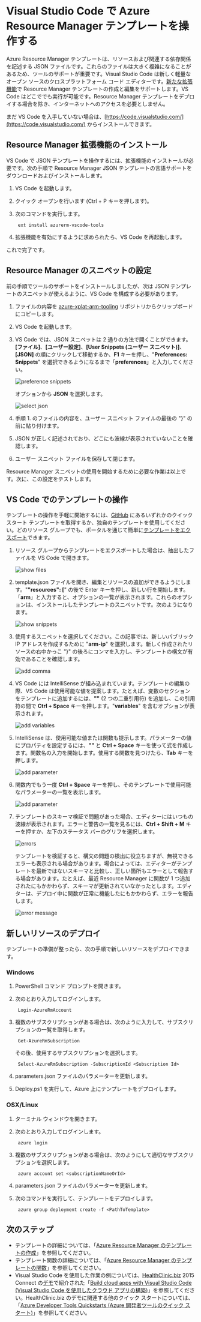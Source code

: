 <properties
   pageTitle="VS Code で Resource Manager テンプレートを操作する | Microsoft Azure"
   description="Visual Studio Code を設定し、Azure Resource Manager テンプレートを作成する方法について説明します。"
   services="azure-resource-manager"
   documentationCenter="na"
   authors="cmatskas"
   manager="timlt"
   editor="tysonn"/>

<tags
   ms.service="azure-resource-manager"
   ms.devlang="na"
   ms.topic="get-started-article"
   ms.tgt_pltfrm="na"
   ms.workload="na"
   ms.date="09/26/2016"
   ms.author="chmatsk;tomfitz"/>

# Visual Studio Code で Azure Resource Manager テンプレートを操作する

Azure Resource Manager テンプレートは、リソースおよび関連する依存関係を記述する JSON ファイルです。これらのファイルは大きく複雑になることがあるため、ツールのサポートが重要です。Visual Studio Code は新しく軽量なオープン ソースのクロスプラットフォーム コード エディターです。[新たな拡張機能](https://marketplace.visualstudio.com/items?itemName=msazurermtools.azurerm-vscode-tools)で Resource Manager テンプレートの作成と編集をサポートします。VS Code はどこででも実行が可能です。Resource Manager テンプレートをデプロイする場合を除き、インターネットへのアクセスを必要としません。

まだ VS Code を入手していない場合は、[https://code.visualstudio.com/](https://code.visualstudio.com/) からインストールできます。

## Resource Manager 拡張機能のインストール

VS Code で JSON テンプレートを操作するには、拡張機能のインストールが必要です。次の手順で Resource Manager JSON テンプレートの言語サポートをダウンロードおよびインストールします。

1. VS Code を起動します。
2. クイック オープンを行います (Ctrl + P キーを押します)。
3. 次のコマンドを実行します。

        ext install azurerm-vscode-tools

4. 拡張機能を有効にするように求められたら、VS Code を再起動します。

 これで完了です。

## Resource Manager のスニペットの設定

前の手順でツールのサポートをインストールしましたが、次は JSON テンプレートのスニペットが使えるように、VS Code を構成する必要があります。

1. ファイルの内容を [azure-xplat-arm-tooling](https://raw.githubusercontent.com/Azure/azure-xplat-arm-tooling/master/VSCode/armsnippets.json) リポジトリからクリップボードにコピーします。
2. VS Code を起動します。
3. VS Code では、JSON スニペットは 2 通りの方法で開くことができます。**[ファイル]**、**[ユーザー設定]**、**[User Snippets (ユーザー スニペット)]**、**[JSON]** の順にクリックして移動するか、**F1** キーを押し、"**Preferences: Snippets**" を選択できるようになるまで「**preferences**」と入力してください。

    ![preference snippets](./media/resource-manager-vs-code/preferences-snippets.png)

    オプションから **JSON** を選択します。

    ![select json](./media/resource-manager-vs-code/select-json.png)

4. 手順 1. のファイルの内容を、ユーザー スニペット ファイルの最後の "}" の前に貼り付けます。
5. JSON が正しく記述されており、どこにも波線が表示されていないことを確認します。
6. ユーザー スニペット ファイルを保存して閉じます。

Resource Manager スニペットの使用を開始するために必要な作業は以上です。次に、この設定をテストします。

## VS Code でのテンプレートの操作

テンプレートの操作を手軽に開始するには、[GitHub](https://github.com/Azure/azure-quickstart-templates) にあるいずれかのクイック スタート テンプレートを取得するか、独自のテンプレートを使用してください。どのリソース グループでも、ポータルを通じて簡単に[テンプレートをエクスポート](resource-manager-export-template.md)できます。

1. リソース グループからテンプレートをエクスポートした場合は、抽出したファイルを VS Code で開きます。

    ![show files](./media/resource-manager-vs-code/show-files.png)

2. template.json ファイルを開き、編集とリソースの追加ができるようにします。"**"resources": [**" の後で Enter キーを押し、新しい行を開始します。「**arm**」と入力すると、オプションの一覧が表示されます。これらのオプションは、インストールしたテンプレートのスニペットです。次のようになります。

    ![show snippets](./media/resource-manager-vs-code/type-snippets.png)

3. 使用するスニペットを選択してください。この記事では、新しいパブリック IP アドレスを作成するために "**arm-ip**" を選択します。新しく作成されたリソースの右中かっこ "}" の後ろにコンマを入力し、テンプレートの構文が有効であることを確認します。

     ![add comma](./media/resource-manager-vs-code/add-comma.png)

4. VS Code には IntelliSense が組み込まれています。テンプレートの編集の際、VS Code は使用可能な値を提案します。たとえば、変数のセクションをテンプレートに追加するには、**""** (2 つの二重引用符) を追加し、この引用符の間で **Ctrl + Space** キーを押します。"**variables**" を含むオプションが表示されます。

    ![add variables](./media/resource-manager-vs-code/add-variables.png)

5. IntelliSense は、使用可能な値または関数も提示します。パラメーターの値にプロパティを設定するには、**""** と **Ctrl + Space** キーを使って式を作成します。関数名の入力を開始します。使用する関数を見つけたら、**Tab** キーを押します。

    ![add parameter](./media/resource-manager-vs-code/select-parameters.png)

6. 関数内でもう一度 **Ctrl + Space** キーを押し、そのテンプレートで使用可能なパラメーターの一覧を表示します。

    ![add parameter](./media/resource-manager-vs-code/select-avail-parameters.png)

7. テンプレートのスキーマ検証で問題があった場合、エディターにはいつもの波線が表示されます。エラーと警告の一覧を見るには、**Ctrl + Shift + M** キーを押すか、左下のステータス バーのグリフを選択します。

    ![errors](./media/resource-manager-vs-code/errors.png)

    テンプレートを検証すると、構文の問題の検出に役立ちますが、無視できるエラーも表示される場合があります。場合によっては、エディターがテンプレートを最新ではないスキーマと比較し、正しい箇所もエラーとして報告する場合があります。たとえば、最近 Resource Manager に関数が 1 つ追加されたにもかかわらず、スキーマが更新されていなかったとします。エディターは、デプロイ中に関数が正常に機能したにもかかわらず、エラーを報告します。

    ![error message](./media/resource-manager-vs-code/unrecognized-function.png)

## 新しいリソースのデプロイ

テンプレートの準備が整ったら、次の手順で新しいリソースをデプロイできます。

### Windows

1. PowerShell コマンド プロンプトを開きます。
2. 次のとおり入力してログインします。

        Login-AzureRmAccount 

3. 複数のサブスクリプションがある場合は、次のように入力して、サブスクリプションの一覧を取得します。

        Get-AzureRmSubscription

    その後、使用するサブスクリプションを選択します。
   
        Select-AzureRmSubscription -SubscriptionId <Subscription Id>

4. parameters.json ファイルのパラメーターを更新します。
5. Deploy.ps1 を実行して、Azure 上にテンプレートをデプロイします。

### OSX/Linux

1. ターミナル ウィンドウを開きます。
2. 次のとおり入力してログインします。

        azure login 

3. 複数のサブスクリプションがある場合は、次のようにして適切なサブスクリプションを選択します。

        azure account set <subscriptionNameOrId> 

4. parameters.json ファイルのパラメーターを更新します。
5. 次のコマンドを実行して、テンプレートをデプロイします。

        azure group deployment create -f <PathToTemplate> 

## 次のステップ

- テンプレートの詳細については、「[Azure Resource Manager のテンプレートの作成](resource-group-authoring-templates.md)」を参照してください。
- テンプレート関数の詳細については、「[Azure Resource Manager のテンプレートの関数](resource-group-template-functions.md)」を参照してください。
- Visual Studio Code を使用した作業の例については、[HealthClinic.biz](https://github.com/Microsoft/HealthClinic.biz) 2015 Connect の[デモ](https://blogs.msdn.microsoft.com/visualstudio/2015/12/08/connectdemos-2015-healthclinic-biz/)で紹介された「[Build cloud apps with Visual Studio Code (Visual Studio Code を使用したクラウド アプリの構築)](https://github.com/Microsoft/HealthClinic.biz/wiki/Build-cloud-apps-with-Visual-Studio-Code)」を参照してください。HealthClinic.biz のデモに関連する他のクイック スタートについては、「[Azure Developer Tools Quickstarts (Azure 開発者ツールのクイック スタート)](https://github.com/Microsoft/HealthClinic.biz/wiki/Azure-Developer-Tools-Quickstarts)」を参照してください。

<!---HONumber=AcomDC_0928_2016-->